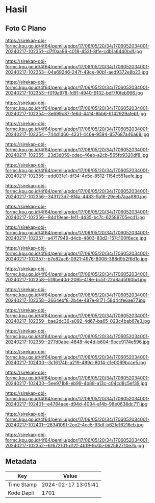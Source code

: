# Hasil

## Foto C Plano

https://sirekap-obj-formc.kpu.go.id/4f64/pemilu/pdpr/17/06/05/20/34/1706052034001-20240217-102351--d7f0aa96-c018-453f-8ffe-cdb1a6440bdf.jpg

https://sirekap-obj-formc.kpu.go.id/4f64/pemilu/pdpr/17/06/05/20/34/1706052034001-20240217-102353--04a69246-247f-49ce-90b1-aed9372e8b23.jpg

https://sirekap-obj-formc.kpu.go.id/4f64/pemilu/pdpr/17/06/05/20/34/1706052034001-20240217-102353--f019a978-fd91-4940-9132-bdf7f0feb996.jpg

https://sirekap-obj-formc.kpu.go.id/4f64/pemilu/pdpr/17/06/05/20/34/1706052034001-20240217-102354--3e699c87-fe6d-4414-8bb6-6142929afeb1.jpg

https://sirekap-obj-formc.kpu.go.id/4f64/pemilu/pdpr/17/06/05/20/34/1706052034001-20240217-102354--744d1d66-4231-446e-9594-857687a46a68.jpg

https://sirekap-obj-formc.kpu.go.id/4f64/pemilu/pdpr/17/06/05/20/34/1706052034001-20240217-102355--23d3d059-cdec-46eb-a2cb-565fb9320df8.jpg

https://sirekap-obj-formc.kpu.go.id/4f64/pemilu/pdpr/17/06/05/20/34/1706052034001-20240217-102355--edd031e1-df34-4e5c-8512-1154c551aefe.jpg

https://sirekap-obj-formc.kpu.go.id/4f64/pemilu/pdpr/17/06/05/20/34/1706052034001-20240217-102356--343123d7-8f4a-4483-9a16-29eeb7aaa980.jpg

https://sirekap-obj-formc.kpu.go.id/4f64/pemilu/pdpr/17/06/05/20/34/1706052034001-20240217-102356--84d19eae-fe11-4435-bc7c-62589705ecd1.jpg

https://sirekap-obj-formc.kpu.go.id/4f64/pemilu/pdpr/17/06/05/20/34/1706052034001-20240217-102357--a4717949-d4cb-4803-83d2-157c100f6ece.jpg

https://sirekap-obj-formc.kpu.go.id/4f64/pemilu/pdpr/17/06/05/20/34/1706052034001-20240217-102357--b7e82ac6-0921-4976-8006-388d9b2f6d1c.jpg

https://sirekap-obj-formc.kpu.go.id/4f64/pemilu/pdpr/17/06/05/20/34/1706052034001-20240217-102358--518be40d-2095-418e-bc5f-22d8ad5f60bd.jpg

https://sirekap-obj-formc.kpu.go.id/4f64/pemilu/pdpr/17/06/05/20/34/1706052034001-20240217-102358--2664ebf8-2b4e-487e-8171-58d44fe6ae77.jpg

https://sirekap-obj-formc.kpu.go.id/4f64/pemilu/pdpr/17/06/05/20/34/1706052034001-20240217-102359--bae2dc36-a092-4d67-ba65-023c4bab67e3.jpg

https://sirekap-obj-formc.kpu.go.id/4f64/pemilu/pdpr/17/06/05/20/34/1706052034001-20240217-102359--277d0abe-4848-4e4d-b604-9bcc9174e596.jpg

https://sirekap-obj-formc.kpu.go.id/4f64/pemilu/pdpr/17/06/05/20/34/1706052034001-20240217-102400--3c16174b-a219-489d-8014-c1e0069bcce5.jpg

https://sirekap-obj-formc.kpu.go.id/4f64/pemilu/pdpr/17/06/05/20/34/1706052034001-20240217-102400--5ee971b8-eb99-4b88-a13c-c04cd8c5ef39.jpg

https://sirekap-obj-formc.kpu.go.id/4f64/pemilu/pdpr/17/06/05/20/34/1706052034001-20240217-102401--e4784aee-d94d-4094-a14b-98e0638dc711.jpg

https://sirekap-obj-formc.kpu.go.id/4f64/pemilu/pdpr/17/06/05/20/34/1706052034001-20240217-102401--28341091-2ce2-4cc5-93df-b62fe16216cb.jpg

https://sirekap-obj-formc.kpu.go.id/4f64/pemilu/pdpr/17/06/05/20/34/1706052034001-20240217-102352--61672101-d12f-4b19-9c05-062582710e7b.jpg


## Metadata

| Key        | Value               |
| ---------- | ------------------- |
| Time Stamp | 2024-02-17 13:05:41 |
| Kode Dapil | 1701                |



